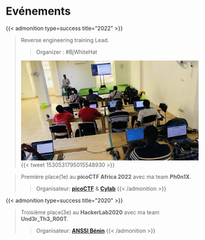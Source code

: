 # Evénements


<!--more-->
{{< admonition type=success title="2022" >}}

>Reverse engineering training Lead.
>>Organizer : #BjWhiteHat
>
>![Reverse Training](datas/revese_training.jpeg "Reverse engineering")
>{{< tweet 1530531795015548930 >}}


> Première place(1e) au **picoCTF Africa 2022** avec ma team **Ph0n1X**.
>>Organisateur: [**picoCTF**](https://twitter.com/picoctf) & [**Cylab**](https://twitter.com/cylabafrica)
{{< /admonition >}}

{{< admonition type=success title="2020" >}}
> Troisième place(3e) au **HackerLab2020** avec ma team **Und3r_Th3_R00T**.
>>Organisateur: [**ANSSI Bénin**](https://twitter.com/Anssi_Benin)
{{< /admonition >}}




